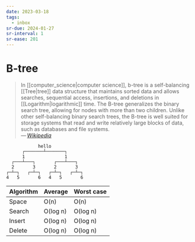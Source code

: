 ```yaml
---
date: 2023-03-18
tags:
  - inbox
sr-due: 2024-01-27
sr-interval: 1
sr-ease: 201
---
```


# B-tree

> In [[computer_science|computer science]], b-tree is a self-balancing
> [[Tree|tree]] data structure that maintains sorted data and
> allows searches, sequential access, insertions, and deletions in
> [[Logarithm|logarithmic]] time. The B-tree generalizes the binary search tree,
> allowing for nodes with more than two children. Unlike other self-balancing
> binary search trees, the B-tree is well suited for storage systems that read
> and write relatively large blocks of data, such as databases and file
> systems.\
> — <cite>[Wikipedia](https://en.wikipedia.org/wiki/B-tree)</cite>

```
            hello
      ┌───────┴───────┐
      1               1
  ┌───┴───┐       ┌───┴───┐
  2       3       2       3
┌─┴─┐   ┌─┴─┐   ┌─┴─┐   ┌─┴─┐
4   5       6   4   5       6
```

| Algorithm | Average  | Worst case |
| --------- | -------- | ---------- |
| Space     | O(n)     | O(n)       |
| Search    | O(log n) | O(log n)   |
| Insert    | O(log n) | O(log n)   |
| Delete    | O(log n) | O(log n)   |
